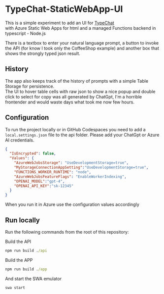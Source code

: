 # TypeChat-StaticWebApp-UI

This is a simple experiment to add an UI for [TypeChat](https://microsoft.github.io/TypeChat/)  
with Azure Static Web Apps for html and a managed Functions backend in typescript - Node.js

There is a textbox to enter your natural language prompt, a button to invoke the API (for know I took only the CoffeeShop example)
and another box that shows the strongly typed json result.

## History

The app also keeps track of the history of prompts with a simple Table Storage for persistence.  
The UI to hover table cells with raw json to show a nice popup and double click to select for copy 
was all generated by ChatGpt, I'm a horrible frontender and would waste days what took me now few hours.


## Configuration

To run the project locally or in GitHub Codespaces you need to add a `local.settings.json` file to the api folder. Please add your ChatGpt or Azure AI credentials.

```json
{
  "IsEncrypted": false,
  "Values": {
    "AzureWebJobsStorage": "UseDevelopmentStorage=true",
    "MyStorageConnectionAppSetting":"UseDevelopmentStorage=true",
    "FUNCTIONS_WORKER_RUNTIME": "node",
    "AzureWebJobsFeatureFlags": "EnableWorkerIndexing",
    "OPENAI_MODEL":"gpt-4",
    "OPENAI_API_KEY":"sk-12345"
  }
}
```
When you run it in Azure use the configuration values accordingly

## Run locally

Run the following commands from the root of this repository:

Build the API
```cmd
npm run build ./api
```

Build the APP
```cmd
npm run build ./app
```

And start the SWA emulator
```cmd
swa start  
```
